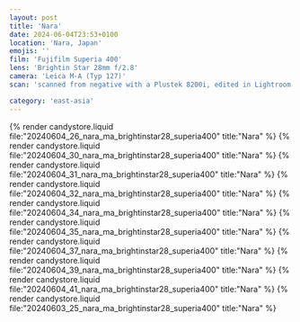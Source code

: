 ```yaml
---
layout: post
title: 'Nara'
date: 2024-06-04T23:53+0100
location: 'Nara, Japan'
emojis: ''
film: 'Fujifilm Superia 400'
lens: 'Brightin Star 28mm f/2.8'
camera: 'Leica M-A (Typ 127)'
scan: 'scanned from negative with a Plustek 8200i, edited in Lightroom'

category: 'east-asia'
---
```


{% render candystore.liquid file:"20240604_26_nara_ma_brightinstar28_superia400" title:"Nara" %}
{% render candystore.liquid file:"20240604_30_nara_ma_brightinstar28_superia400" title:"Nara" %}
{% render candystore.liquid file:"20240604_31_nara_ma_brightinstar28_superia400" title:"Nara" %}
{% render candystore.liquid file:"20240604_32_nara_ma_brightinstar28_superia400" title:"Nara" %}
{% render candystore.liquid file:"20240604_34_nara_ma_brightinstar28_superia400" title:"Nara" %}
{% render candystore.liquid file:"20240604_35_nara_ma_brightinstar28_superia400" title:"Nara" %}
{% render candystore.liquid file:"20240604_37_nara_ma_brightinstar28_superia400" title:"Nara" %}
{% render candystore.liquid file:"20240604_39_nara_ma_brightinstar28_superia400" title:"Nara" %}
{% render candystore.liquid file:"20240604_41_nara_ma_brightinstar28_superia400" title:"Nara" %}
{% render candystore.liquid file:"20240603_25_nara_ma_brightinstar28_superia400" title:"Nara" %}